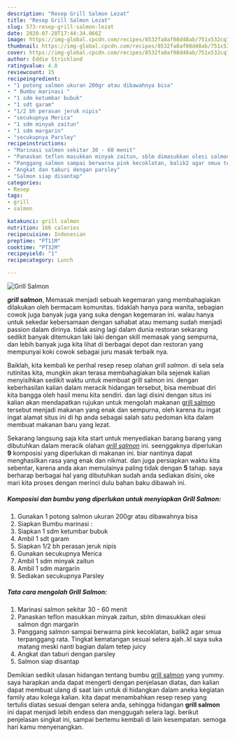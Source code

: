 ```yaml
---
description: "Resep Grill Salmon Lezat"
title: "Resep Grill Salmon Lezat"
slug: 573-resep-grill-salmon-lezat
date: 2020-07-28T17:44:34.066Z
image: https://img-global.cpcdn.com/recipes/8532fa8af08d48ab/751x532cq70/grill-salmon-foto-resep-utama.jpg
thumbnail: https://img-global.cpcdn.com/recipes/8532fa8af08d48ab/751x532cq70/grill-salmon-foto-resep-utama.jpg
cover: https://img-global.cpcdn.com/recipes/8532fa8af08d48ab/751x532cq70/grill-salmon-foto-resep-utama.jpg
author: Eddie Strickland
ratingvalue: 4.8
reviewcount: 15
recipeingredient:
- "1 potong salmon ukuran 200gr atau dibawahnya bisa"
- " Bumbu marinasi "
- "1 sdm ketumbar bubuk"
- "1 sdt garam"
- "1/2 bh perasan jeruk nipis"
- "secukupnya Merica"
- "1 sdm minyak zaitun"
- "1 sdm margarin"
- "secukupnya Parsley"
recipeinstructions:
- "Marinasi salmon sekitar 30 - 60 menit"
- "Panaskan teflon masukkan minyak zaitun, sblm dimasukkan olesi salmon dgn margarin"
- "Panggang salmon sampai berwarna pink kecoklatan, balik2 agar smua terpanggang rata. Tingkat kematangan sesuai selera ajah..kl saya suka matang meski nanti bagian dalam tetep juicy"
- "Angkat dan taburi dengan parsley"
- "Salmon siap disantap"
categories:
- Resep
tags:
- grill
- salmon

katakunci: grill salmon 
nutrition: 166 calories
recipecuisine: Indonesian
preptime: "PT11M"
cooktime: "PT32M"
recipeyield: "1"
recipecategory: Lunch

---
```



![Grill Salmon](https://img-global.cpcdn.com/recipes/8532fa8af08d48ab/751x532cq70/grill-salmon-foto-resep-utama.jpg)

<b><i>grill salmon</i></b>, Memasak menjadi sebuah kegemaran yang membahagiakan dilakukan oleh bermacam komunitas. tidaklah hanya para wanita, sebagian cowok juga banyak juga yang suka dengan kegemaran ini. walau hanya untuk sekedar kebersamaan dengan sahabat atau memang sudah menjadi passion dalam dirinya. tidak asing lagi dalam dunia restoran sekarang sedikit banyak ditemukan laki laki dengan skill memasak yang sempurna, dan lebih banyak juga kita lihat di berbagai depot dan restoran yang mempunyai koki cowok sebagai juru masak terbaik nya.

Baiklah, kita kembali ke perihal resep resep olahan <i>grill salmon</i>. di sela sela rutinitas kita, mungkin akan terasa membahagiakan bila sejenak kalian menyisihkan sedikit waktu untuk membuat grill salmon ini. dengan keberhasilan kalian dalam meracik hidangan tersebut, bisa membuat diri kita bangga oleh hasil menu kita sendiri. dan lagi disini dengan situs ini kalian akan mendapatkan rujukan untuk mengolah makanan <u>grill salmon</u> tersebut menjadi makanan yang enak dan sempurna, oleh karena itu ingat ingat alamat situs ini di hp anda sebagai salah satu pedoman kita dalam membuat makanan baru yang lezat.




Sekarang langsung saja kita start untuk menyediakan barang barang yang dibutuhkan dalam meracik olahan <u><i>grill salmon</i></u> ini. seenggaknya diperlukan <b>9</b> komposisi yang diperlukan di makanan ini. biar nantinya dapat menghasilkan rasa yang enak dan nikmat. dan juga persiapkan waktu kita sebentar, karena anda akan memulainya paling tidak dengan <b>5</b> tahap. saya berharap berbagai hal yang dibutuhkan sudah anda sediakan disini, oke mari kita proses dengan merinci dulu bahan baku dibawah ini.

<!--inarticleads1-->

##### Komposisi dan bumbu yang diperlukan untuk menyiapkan Grill Salmon:

1. Gunakan 1 potong salmon ukuran 200gr atau dibawahnya bisa
1. Siapkan  Bumbu marinasi :
1. Siapkan 1 sdm ketumbar bubuk
1. Ambil 1 sdt garam
1. Siapkan 1/2 bh perasan jeruk nipis
1. Gunakan secukupnya Merica
1. Ambil 1 sdm minyak zaitun
1. Ambil 1 sdm margarin
1. Sediakan secukupnya Parsley




<!--inarticleads2-->

##### Tata cara mengolah Grill Salmon:

1. Marinasi salmon sekitar 30 - 60 menit
1. Panaskan teflon masukkan minyak zaitun, sblm dimasukkan olesi salmon dgn margarin
1. Panggang salmon sampai berwarna pink kecoklatan, balik2 agar smua terpanggang rata. Tingkat kematangan sesuai selera ajah..kl saya suka matang meski nanti bagian dalam tetep juicy
1. Angkat dan taburi dengan parsley
1. Salmon siap disantap




Demikian sedikit ulasan hidangan tentang bumbu <u>grill salmon</u> yang yummy. saya harapkan anda dapat mengerti dengan penjelasan diatas, dan kalian dapat membuat ulang di saat lain untuk di hidangkan dalam aneka kegiatan family atau kolega kalian. kita dapat menambahkan resep resep yang tertulis diatas sesuai dengan selera anda, sehingga hidangan <b>grill salmon</b> ini dapat menjadi lebih endess dan menggugah selera lagi. berikut penjelasan singkat ini, sampai bertemu kembali di lain kesempatan. semoga hari kamu menyenangkan.
